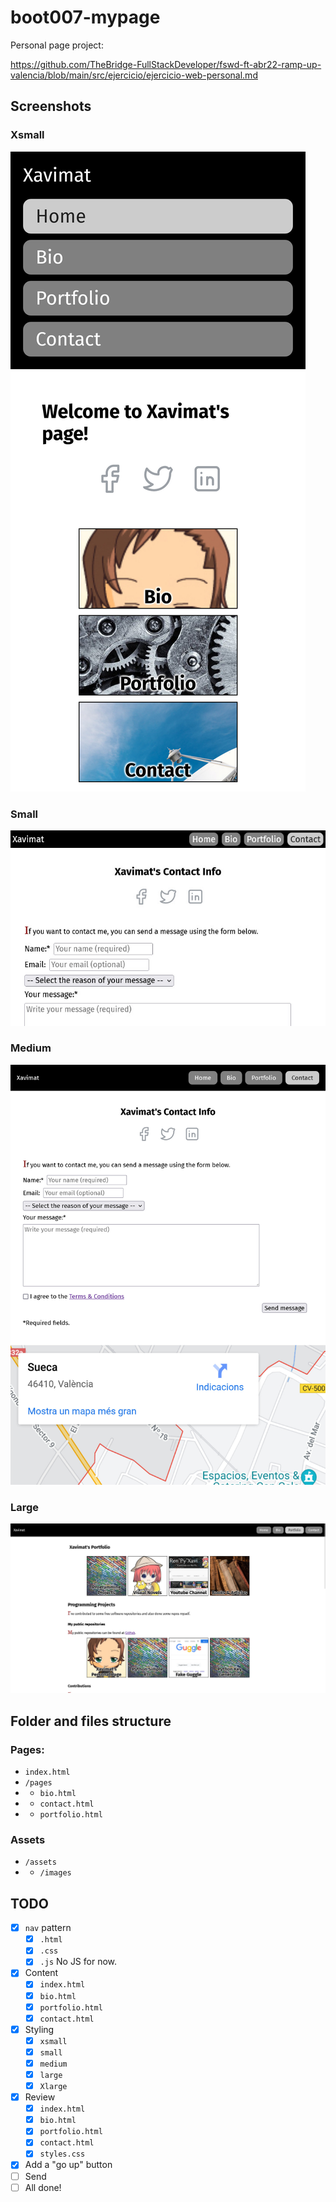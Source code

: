 # boot007-mypage

Personal page project:

https://github.com/TheBridge-FullStackDeveloper/fswd-ft-abr22-ramp-up-valencia/blob/main/src/ejercicio/ejercicio-web-personal.md

## Screenshots

### Xsmall

![xsmall](assets/images/screenshots/screenshot-xsmall.jpg)

### Small

![small](assets/images/screenshots/screenshot-small.jpg)

### Medium

![medium](assets/images/screenshots/screenshot-medium.jpg)

### Large

![large](assets/images/screenshots/screenshot-large.jpg)


## Folder and files structure

### Pages:

- `index.html`
- `/pages`
- - `bio.html`
- - `contact.html`
- - `portfolio.html`

### Assets
- `/assets`
- - `/images`

## TODO

- [x] `nav` pattern
    - [x] `.html`
    - [x] `.css`
    - [x] `.js` No JS for now.
- [x] Content
    - [x] `index.html`
    - [x] `bio.html`
    - [x] `portfolio.html`
    - [x] `contact.html`
- [x] Styling
    - [x] `xsmall`
    - [x] `small`
    - [x] `medium`
    - [x] `large`
    - [x] `Xlarge`
- [x] Review
    - [x] `index.html`
    - [x] `bio.html`
    - [x] `portfolio.html`
    - [x] `contact.html`
    - [x] `styles.css`
- [x] Add a "go up" button
- [ ] Send
- [ ] All done!
